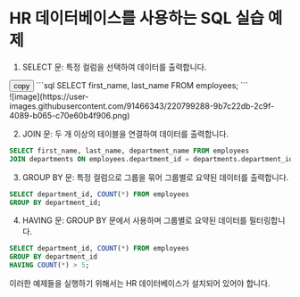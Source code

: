# HR 데이터베이스를 사용하는 SQL 실습 예제 

1.  SELECT 문: 특정 컬럼을 선택하여 데이터를 출력합니다.  
<div class="a">
<button>copy</button>  
```sql
SELECT first_name, last_name FROM employees;
```
</div>
![image](https://user-images.githubusercontent.com/91466343/220799288-9b7c22db-2c9f-4089-b065-c70e60b4f906.png)


2. JOIN 문: 두 개 이상의 테이블을 연결하여 데이터를 출력합니다.
```sql
SELECT first_name, last_name, department_name FROM employees
JOIN departments ON employees.department_id = departments.department_id;
```
3. GROUP BY 문: 특정 컬럼으로 그룹을 묶어 그룹별로 요약된 데이터를 출력합니다.
```sql
SELECT department_id, COUNT(*) FROM employees
GROUP BY department_id;
```
4. HAVING 문: GROUP BY 문에서 사용하며 그룹별로 요약된 데이터를 필터링합니다.
```sql
SELECT department_id, COUNT(*) FROM employees
GROUP BY department_id
HAVING COUNT(*) > 5;
```
이러한 예제들을 실행하기 위해서는 HR 데이터베이스가 설치되어 있어야 합니다.

